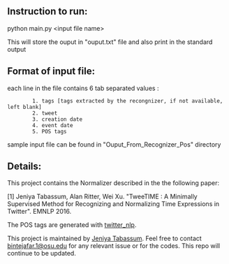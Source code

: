 ## Instruction to run:
python main.py \<input file name\>

This will store the ouput in "ouput.txt" file and also print in the standard output

## Format of input file:
each line in the file contains 6 tab separated values : 

			1. tags [tags extracted by the recongnizer, if not available, left blank]
			2. tweet
			3. creation date
			4. event date
			5. POS tags 

sample input file can be found in "Ouput_From_Recognizer_Pos" directory

## Details:

This project contains the Normalizer described in the the following paper:

[1] Jeniya Tabassum, Alan Ritter, Wei Xu. "TweeTIME : A Minimally Supervised Method for Recognizing and Normalizing Time Expressions in Twitter". EMNLP 2016.

The POS tags are generated with [twitter_nlp](https://github.com/aritter/twitter_nlp).

This project is maintained by [Jeniya Tabassum](https://sites.google.com/site/jeniyatabassum/). Feel free to contact bintejafar.1@osu.edu for any relevant issue or for the codes. This repo will continue to be updated.